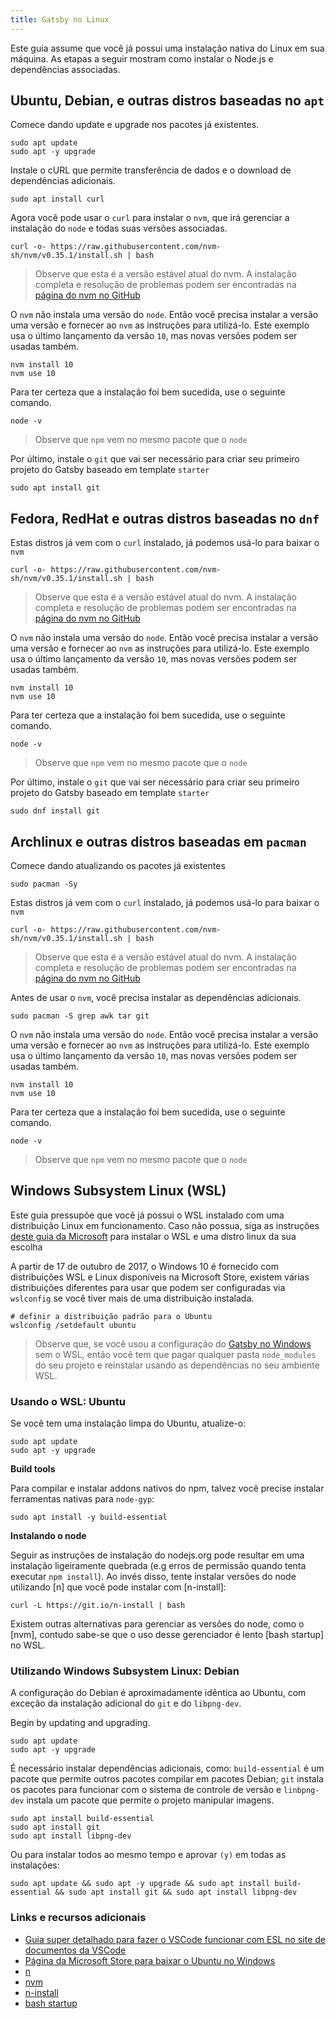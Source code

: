 ```yaml
---
title: Gatsby no Linux
---
```


Este guia assume que você já possui uma instalação nativa do Linux em sua máquina. As etapas a seguir mostram como instalar o Node.js e dependências associadas.

## Ubuntu, Debian, e outras distros baseadas no `apt`

Comece dando update e upgrade nos pacotes já existentes.

```shell
sudo apt update
sudo apt -y upgrade
```

Instale o cURL que permite transferência de dados e o download de dependências adicionais.

```shell
sudo apt install curl
```

Agora você pode usar o `curl` para instalar o `nvm`, que irá gerenciar a instalação do `node` e todas suas versões associadas.

```shell
curl -o- https://raw.githubusercontent.com/nvm-sh/nvm/v0.35.1/install.sh | bash
```

> Observe que esta é a versão estável atual do nvm. A instalação completa e resolução de problemas podem ser encontradas na [página do nvm no GitHub](https://github.com/nvm-sh/nvm)

O `nvm` não instala uma versão do `node`. Então você precisa instalar a versão uma versão e fornecer ao `nvm` as instruções para utilizá-lo. Este exemplo usa o último lançamento da versão `10`, mas novas versões podem ser usadas também.

```shell
nvm install 10
nvm use 10
```

Para ter certeza que a instalação foi bem sucedida, use o seguinte comando.

```shell
node -v
```

> Observe que `npm` vem no mesmo pacote que o `node`

Por último, instale o `git` que vai ser necessário para criar seu primeiro projeto do Gatsby baseado em template `starter`

```shell
sudo apt install git
```

## Fedora, RedHat e outras distros baseadas no `dnf`

Estas distros já vem com o `curl` instalado, já podemos usá-lo para baixar o `nvm`

```shell
curl -o- https://raw.githubusercontent.com/nvm-sh/nvm/v0.35.1/install.sh | bash
```

> Observe que esta é a versão estável atual do nvm. A instalação completa e resolução de problemas podem ser encontradas na [página do nvm no GitHub](https://github.com/nvm-sh/nvm)

O `nvm` não instala uma versão do `node`. Então você precisa instalar a versão uma versão e fornecer ao `nvm` as instruções para utilizá-lo. Este exemplo usa o último lançamento da versão `10`, mas novas versões podem ser usadas também.


```shell
nvm install 10
nvm use 10
```

Para ter certeza que a instalação foi bem sucedida, use o seguinte comando.

```shell
node -v
```

> Observe que `npm` vem no mesmo pacote que o `node`

Por último, instale o `git` que vai ser necessário para criar seu primeiro projeto do Gatsby baseado em template `starter`

```shell
sudo dnf install git
```

## Archlinux e outras distros baseadas em `pacman`

Comece dando atualizando os pacotes já existentes

```shell
sudo pacman -Sy
```

Estas distros já vem com o `curl` instalado, já podemos usá-lo para baixar o `nvm`

```shell
curl -o- https://raw.githubusercontent.com/nvm-sh/nvm/v0.35.1/install.sh | bash
```

> Observe que esta é a versão estável atual do nvm. A instalação completa e resolução de problemas podem ser encontradas na [página do nvm no GitHub](https://github.com/nvm-sh/nvm)

Antes de usar o `nvm`, você precisa instalar as dependências adicionais.

```shell
sudo pacman -S grep awk tar git
```

O `nvm` não instala uma versão do `node`. Então você precisa instalar a versão uma versão e fornecer ao `nvm` as instruções para utilizá-lo. Este exemplo usa o último lançamento da versão `10`, mas novas versões podem ser usadas também.

```shell
nvm install 10
nvm use 10
```

Para ter certeza que a instalação foi bem sucedida, use o seguinte comando.

```shell
node -v
```

> Observe que `npm` vem no mesmo pacote que o `node`

## Windows Subsystem Linux (WSL)

Este guia pressupõe que você já possui o WSL instalado com uma distribuição Linux em funcionamento. Caso não possua, siga as instruções [deste guia da Microsoft](https://docs.microsoft.com/en-us/windows/wsl/install-win10) para instalar o WSL e uma distro linux da sua escolha

A partir de 17 de outubro de 2017, o Windows 10 é fornecido com distribuições WSL e Linux disponíveis na Microsoft Store, existem várias distribuições diferentes para usar que podem ser configuradas via `wslconfig` se você tiver mais de uma distribuição instalada.

```shell
# definir a distribuição padrão para o Ubuntu
wslconfig /setdefault ubuntu
```

> Observe que, se você usou a configuração do [Gatsby no Windows](/docs/gatsby-on-windows/) sem o WSL, então você tem que pagar qualquer pasta `node_modules` do seu projeto e reinstalar usando as dependências  no seu ambiente WSL.

### Usando o WSL: Ubuntu

Se você tem uma instalação limpa do Ubuntu, atualize-o:

```shell
sudo apt update
sudo apt -y upgrade
```

**Build tools**

Para compilar e instalar addons nativos do npm, talvez você precise instalar ferramentas nativas para `node-gyp`:

```shell
sudo apt install -y build-essential
```

**Instalando o node**

Seguir as instruções de instalação do nodejs.org pode resultar em uma instalação ligeiramente quebrada (e.g erros de permissão quando tenta executar `npm install`). Ao invés disso, tente instalar versões do node utilizando [n] que você pode instalar com [n-install]:

```shell
curl -L https://git.io/n-install | bash
```

Existem outras alternativas para gerenciar as versões do node, como o [nvm], contudo sabe-se que o uso desse gerenciador é lento [bash startup] no WSL.

### Utilizando Windows Subsystem Linux: Debian

A configuração do Debian é aproximadamente idêntica ao Ubuntu, com exceção da instalação adicional do `git` e do `libpng-dev`.

Begin by updating and upgrading.

```shell
sudo apt update
sudo apt -y upgrade
```

É necessário instalar dependências adicionais, como: `build-essential`  é um pacote que permite outros pacotes compilar em pacotes Debian; `git` instala os pacotes para funcionar com o sistema de controle de versão e `linbpng-dev` instala um pacote que permite o projeto manipular imagens.

```shell
sudo apt install build-essential
sudo apt install git
sudo apt install libpng-dev
```

Ou para instalar todos ao mesmo tempo e aprovar `(y)` em todas as instalações:

```shell
sudo apt update && sudo apt -y upgrade && sudo apt install build-essential && sudo apt install git && sudo apt install libpng-dev
```

### Links e recursos adicionais

- [Guia super detalhado para fazer o VSCode funcionar com ESL no site de documentos da VSCode](https://code.visualstudio.com/docs/remote/wsl)
- [Página da Microsoft Store para baixar o Ubuntu no Windows](https://www.microsoft.com/en-us/store/p/ubuntu/9nblggh4msv6)
- [n](https://github.com/tj/n)
- [nvm](https://github.com/creationix/nvm)
- [n-install](https://github.com/mklement0/n-install)
- [bash startup](https://github.com/Microsoft/WSL/issues/776#issuecomment-266112578)

